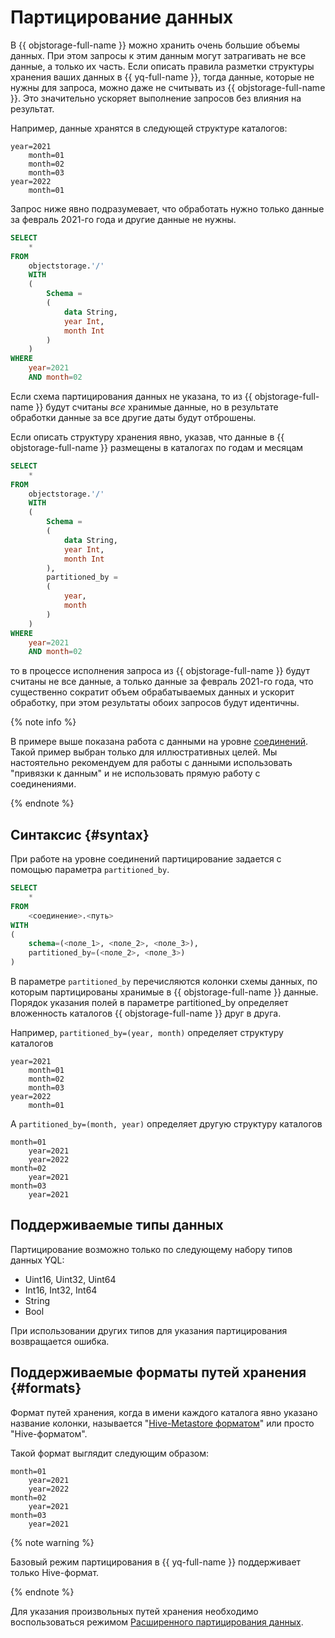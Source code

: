 # Партицирование данных

В {{ objstorage-full-name }} можно хранить очень большие объемы данных. При этом запросы к этим данным могут затрагивать не все данные, а только их часть. Если описать правила разметки структуры хранения ваших данных в {{ yq-full-name }}, тогда данные, которые не нужны для запроса, можно даже не считывать из {{ objstorage-full-name }}. Это значительно ускоряет выполнение запросов без влияния на результат. 

Например, данные хранятся в следующей структуре каталогов:

```
year=2021
    month=01
    month=02
    month=03
year=2022
    month=01
```

Запрос ниже явно подразумевает, что обработать нужно только данные за февраль 2021-го года и другие данные не нужны. 

```sql
SELECT 
    * 
FROM 
    objectstorage.'/' 
    WITH
    (
        Schema =
        (
            data String, 
            year Int, 
            month Int
        )
    ) 
WHERE 
    year=2021 
    AND month=02
```

Если схема партицирования данных не указана, то из {{ objstorage-full-name }} будут считаны _все_ хранимые данные, но в результате обработки данные за все другие даты будут отброшены.

Если описать структуру хранения явно, указав, что данные в {{ objstorage-full-name }} размещены в каталогах по годам и месяцам
```sql
SELECT 
    * 
FROM 
    objectstorage.'/' 
    WITH
    (
        Schema =
        (
            data String, 
            year Int, 
            month Int
        ),
        partitioned_by = 
        (
            year,
            month
        )
    ) 
WHERE 
    year=2021 
    AND month=02
```

то в процессе исполнения запроса из {{ objstorage-full-name }} будут считаны не все данные, а только данные за февраль 2021-го года, что существенно сократит объем обрабатываемых данных и ускорит обработку, при этом результаты обоих запросов будут идентичны.

{% note info %}

В примере выше показана работа с данными на уровне [соединений](glossary.md#connection). Такой пример выбран только для иллюстративных целей. Мы настоятельно рекомендуем для работы с данными использовать "привязки к данным" и не использовать прямую работу с соединениями.

{% endnote %}

## Синтаксис {#syntax}

При работе на уровне соединений партицирование задается с помощью параметра `partitioned_by`.

```sql
SELECT 
    * 
FROM 
    <соединение>.<путь> 
WITH 
(
    schema=(<поле_1>, <поле_2>, <поле_3>), 
    partitioned_by=(<поле_2>, <поле_3>)
)
```


В параметре `partitioned_by` перечисляются колонки схемы данных, по которым партицированы хранимые в {{ objstorage-full-name }} данные. Порядок указания полей в параметре partitioned_by определяет вложенность каталогов {{ objstorage-full-name }} друг в друга. 

Например, `partitioned_by=(year, month)` определяет структуру каталогов

```
year=2021
    month=01
    month=02
    month=03
year=2022
    month=01
```

А `partitioned_by=(month, year)` определяет другую структуру каталогов

```
month=01
    year=2021
    year=2022
month=02
    year=2021
month=03
    year=2021
```

## Поддерживаемые типы данных

Партицирование возможно только по следующему набору типов данных YQL:
- Uint16, Uint32, Uint64
- Int16, Int32, Int64
- String
- Bool

При использовании других типов для указания партицирования возвращается ошибка.

## Поддерживаемые форматы путей хранения {#formats}

Формат путей хранения, когда в имени каждого каталога явно указано название колонки, называется "[Hive-Metastore форматом](/blog/posts/2023/06/hive-metastore-preview)" или просто "Hive-форматом".

Такой формат выглядит следующим образом:
```
month=01
    year=2021
    year=2022
month=02
    year=2021
month=03
    year=2021
```

{% note warning %}

Базовый режим партицирования в {{ yq-full-name }} поддерживает только Hive-формат. 

{% endnote %}

Для указания произвольных путей хранения необходимо воспользоваться режимом [Расширенного партицирования данных](partition-projection.md).